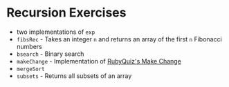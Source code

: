 # Recursion Exercises


* two implementations of `exp`
* `fibsRec` - Takes an integer `n` and returns an array of the first `n` Fibonacci numbers
* `bsearch` - Binary search
* `makeChange` - Implementation of [RubyQuiz's Make Change](http://web.archive.org/web/20130215052843/http://rubyquiz.com/quiz154.html)
* `mergeSort`
* `subsets` - Returns all subsets of an array